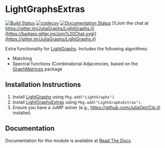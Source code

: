 # LightGraphsExtras

[![Build Status](https://travis-ci.org/JuliaGraphs/LightGraphsExtras.jl.svg?branch=master)](https://travis-ci.org/JuliaGraphs/LightGraphsExtras.jl)
[![codecov](https://codecov.io/gh/JuliaGraphs/LightGraphsExtras.jl/branch/master/graph/badge.svg)](https://codecov.io/gh/JuliaGraphs/LightGraphsExtras.jl)
[![Documentation Status](https://readthedocs.org/projects/lightgraphsextrasjl/badge/?version=latest)](http://lightgraphsextrasjl.readthedocs.io/en/latest/?badge=latest)
[![Join the chat at https://gitter.im/JuliaGraphs/LightGraphs.jl](https://badges.gitter.im/Join%20Chat.svg)](https://gitter.im/JuliaGraphs/LightGraphs.jl)

Extra functionality for [LightGraphs](https://github.com/JuliaGraphs/LightGraphs.jl). Includes the following
algorithms:
- Matching
- Spectral functions (Combinatorial Adjacencies, based on the [GraphMatrices](https://github.com/jpfairbanks/GraphMatrices.jl) package


## Installation Instructions
1.  Install [LightGraphs](https://github.com/JuliaGraphs/LightGraphs.jl) using `Pkg.add("LightGraphs")`.
2.  Install [LightGraphsExtras](https://github.com/JuliaGraphs/LightGraphsExtras.jl) using `Pkg.add("LightGraphsExtras")`.
3.  Ensure you have a JuMP solver (e.g., https://github.com/JuliaOpt/Clp.jl) installed.

## Documentation
Documentation for this module is available at [Read The Docs](http://lightgraphsextrasjl.readthedocs.io/en/latest/?badge=latest).
